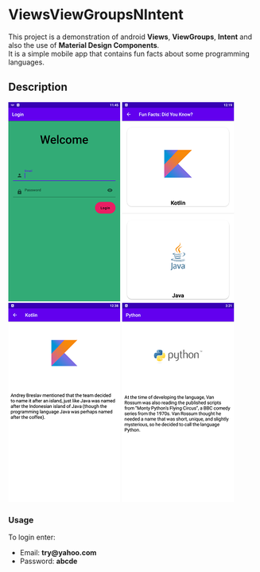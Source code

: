 # ViewsViewGroupsNIntent

This project is a demonstration of android __Views__, __ViewGroups__, __Intent__ and also the use of __Material Design Components__.  
It is a simple mobile app that contains fun facts about some programming languages.  

## Description

![Alt](/funfactapp_demo_files/funfact_login.png "Login view")
![Alt](/funfactapp_demo_files/funfact_mainactivity_listview.png "Main activity, A list of programming languages in a list view")
![Alt](/funfactapp_demo_files/funfact_detailactivity_kotlin.png "Detail activity and view of a list view item (Kotlin)")
![Alt](/funfactapp_demo_files/funfact_detailactivity_python.png "Login Detail activity and view of a list view item (Python)")

### Usage

To login enter:

- Email: __try@yahoo.com__
- Password: __abcde__
